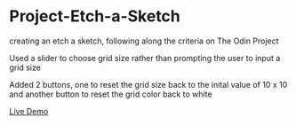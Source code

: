 # Project-Etch-a-Sketch
creating an etch a sketch, following along the criteria on The Odin Project

Used a slider to choose grid size rather than prompting the user to input a grid size

Added 2 buttons, one to reset the grid size back to the inital value of 10 x 10 and another button to reset the grid color back to white


[Live Demo](https://ericchi00.github.io/Project-Etch-a-Sketch/)
